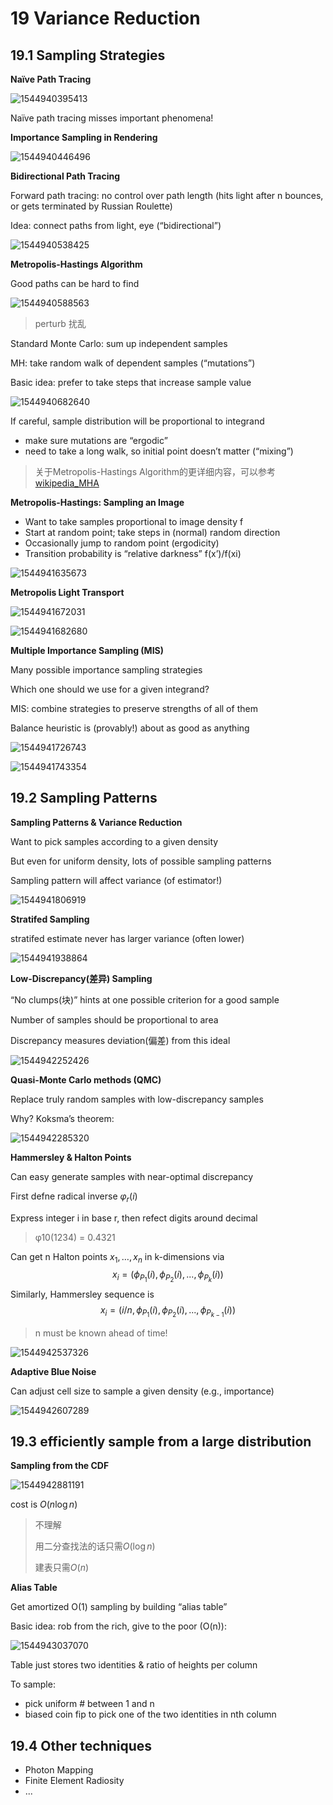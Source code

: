 # 19 Variance Reduction 

## 19.1 Sampling Strategies 

**Naïve Path Tracing**

![1544940395413](assets/1544940395413.png)

Naïve path tracing misses important phenomena! 

**Importance Sampling in Rendering**

![1544940446496](assets/1544940446496.png)

**Bidirectional Path Tracing**

Forward path tracing: no control over path length (hits light after n bounces, or gets terminated by Russian Roulette) 

Idea: connect paths from light, eye (“bidirectional”) 

![1544940538425](assets/1544940538425.png)

**Metropolis-Hastings Algorithm**

Good paths can be hard to find

![1544940588563](assets/1544940588563.png)

> perturb 扰乱

 Standard Monte Carlo: sum up independent samples 

MH: take random walk of dependent samples (“mutations”) 

Basic idea: prefer to take steps that increase sample value 

![1544940682640](assets/1544940682640.png)

If careful, sample distribution will be proportional to integrand 

- make sure mutations are “ergodic”  
- need to take a long walk, so initial point doesn’t matter (“mixing”) 

> 关于Metropolis-Hastings Algorithm的更详细内容，可以参考 [wikipedia_MHA](https://en.wikipedia.org/wiki/Metropolis%E2%80%93Hastings_algorithm) 

**Metropolis-Hastings: Sampling an Image**

- Want to take samples proportional to image density f
- Start at random point; take steps in (normal) random direction
- Occasionally jump to random point (ergodicity)
- Transition probability is “relative darkness” f(x’)/f(xi) 

![1544941635673](assets/1544941635673.png)

**Metropolis Light Transport** 

![1544941672031](assets/1544941672031.png)

![1544941682680](assets/1544941682680.png)

**Multiple Importance Sampling (MIS)**

Many possible importance sampling strategies 

Which one should we use for a given integrand? 

MIS: combine strategies to preserve strengths of all of them 

Balance heuristic is (provably!) about as good as anything

![1544941726743](assets/1544941726743.png)

![1544941743354](assets/1544941743354.png)

## 19.2 Sampling Patterns

**Sampling Patterns & Variance Reduction**

Want to pick samples according to a given density

But even for uniform density, lots of possible sampling patterns

Sampling pattern will affect variance (of estimator!) 

![1544941806919](assets/1544941806919.png)

**Stratifed Sampling**

stratifed estimate never has larger variance (often lower) 

![1544941938864](assets/1544941938864.png)

**Low-Discrepancy(差异) Sampling**

“No clumps(块)” hints at one possible criterion for a good sample 

Number of samples should be proportional to area

Discrepancy measures deviation(偏差) from this ideal 

![1544942252426](assets/1544942252426.png)

**Quasi-Monte Carlo methods (QMC)**

Replace truly random samples with low-discrepancy samples 

Why? Koksma’s theorem: 

![1544942285320](assets/1544942285320.png)

**Hammersley & Halton Points**

Can easy generate samples with near-optimal discrepancy 

First defne radical inverse  $\varphi_r(i)$ 

Express integer i in base r, then refect digits around decimal 

> φ10(1234) = 0.4321 

Can get n Halton points $x_1, …, x_n$ in k-dimensions via 
$$
x_i=(\phi_{P_1}(i),\phi_{P_2}(i),...,\phi_{P_k}(i))
$$
Similarly, Hammersley sequence is 
$$
x_i=(i/n,\phi_{P_1}(i),\phi_{P_2}(i),...,\phi_{P_{k-1}}(i))
$$

> n must be known ahead of time! 

![1544942537326](assets/1544942537326.png)

**Adaptive Blue Noise**

Can adjust cell size to sample a given density (e.g., importance) 

![1544942607289](assets/1544942607289.png)

## 19.3 efficiently sample from a large distribution 

**Sampling from the CDF** 

![1544942881191](assets/1544942881191.png)

cost is $O(n\log n)$

> 不理解
>
> 用二分查找法的话只需$O(\log n)$
>
> 建表只需$O(n)$

**Alias Table**

Get amortized O(1) sampling by building “alias table” 

Basic idea: rob from the rich, give to the poor (O(n)): 

![1544943037070](assets/1544943037070.png)

Table just stores two identities & ratio of heights per column 

To sample: 

- pick uniform # between 1 and n
- biased coin fip to pick one of the two identities in nth column 

## 19.4 Other techniques

- Photon Mapping 
- Finite Element Radiosity 
- ...
